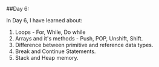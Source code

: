 ##Day 6:

In Day 6, I have learned about:

1. Loops - For, While, Do while
2. Arrays and it's methods - Push, POP, Unshift, Shift.
3. Difference between primitive and reference data types.
4. Break and Continue Statements.
5. Stack and Heap memory.
